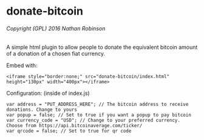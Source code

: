 # donate-bitcoin
###### Copyright (GPL) 2016  Nathan Robinson
A simple html plugin to allow people to donate the equivalent bitcoin amount of a donation of a chosen fiat currency.


Embed with:
```
<iframe style="border:none;" src="donate-bitcoin/index.html" height="130px" width="400px"></iframe>
```

Configuration: (inside of index.js)
```
var address = "PUT_ADDRESS_HERE"; // The bitcoin address to receive donations. Change to yours
var popup = false; // Set to true if you want a popup to pay bitcoin
var currency_code = "USD"; // Change to your preferred currency. Choose from https://api.bitcoinaverage.com/ticker/
var qrcode = false; // Set to true for qr code
```
